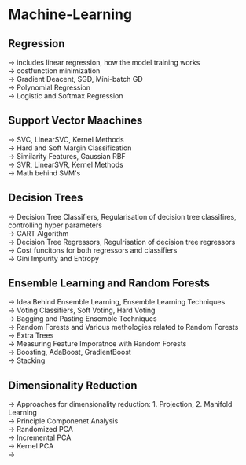 # Machine-Learning
## Regression
-> includes linear regression, how the model training works <br>
-> costfunction minimization <br>
-> Gradient Deacent, SGD, Mini-batch GD <br>
-> Polynomial Regression <br>
-> Logistic and Softmax Regression <br>
## Support Vector Maachines
-> SVC, LinearSVC, Kernel Methods <br>
-> Hard and Soft Margin Classification <br>
-> Similarity Features, Gaussian RBF <br>
-> SVR, LinearSVR, Kernel Methods <br>
-> Math behind SVM's <br>
## Decision Trees
-> Decision Tree Classifiers, Regularisation of decision tree classifires, controlling hyper parameters <br>
-> CART Algorithm <br>
-> Decision Tree Regressors, Regulrisation of decision tree regressors <br>
-> Cost funcitons for both regressors and classifiers <br>
-> Gini Impurity and Entropy <br>
## Ensemble Learning and Random Forests
-> Idea Behind Ensemble Learning, Ensemble Learning Techniques <br>
-> Voting Classifiers, Soft Voting, Hard Voting <br>
-> Bagging and Pasting Ensemble Techniques <br>
-> Random Forests and Various methologies related to Random Forests <br>
-> Extra Trees <br>
-> Measuring Feature Imporatnce with Random Forests <br>
-> Boosting, AdaBoost, GradientBoost <br>
-> Stacking <br>
## Dimensionality Reduction
-> Approaches for dimensionality reduction: 1. Projection, 2. Manifold Learning <br>
-> Principle Componenet Analysis <br>
-> Randomized PCA <br>
-> Incremental PCA <br>
-> Kernel PCA <br>
-> 
